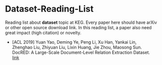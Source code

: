 # Dataset-Reading-List

Reading list about **dataset** topic at KEG. Every paper here should have arXiv or other open source download link. In this reading list, a paper also need great impact (high citation) or novelty.


* [ACL 2019] Yuan Yao, Deming Ye, Peng Li, Xu Han, Yankai Lin, Zhenghao Liu, Zhiyuan Liu, Lixin Huang, Jie Zhou, Maosong Sun. DocRED: A Large-Scale Document-Level Relation Extraction Dataset. [link](https://www.aclweb.org/anthology/P19-1074)

